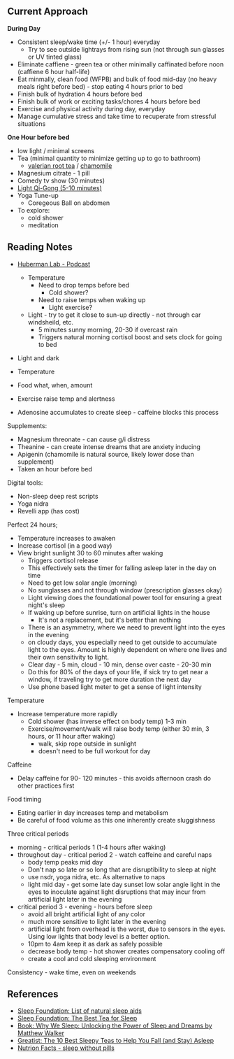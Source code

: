 ## Current Approach
**During Day**
- Consistent sleep/wake time (+/- 1 hour) everyday
  - Try to see outside lightrays from rising sun (not through sun glasses or UV tinted glass)  
- Eliminate caffiene - green tea or other minimally caffinated before noon (caffiene 6 hour half-life)
- Eat minmally, clean food (WFPB) and bulk of food mid-day (no heavy meals right before bed) - stop eating 4 hours prior to bed
- Finish bulk of hydration 4 hours before bed
- Finish bulk of work or exciting tasks/chores 4 hours before bed
- Exercise and physical activity during day, everyday
- Manage cumulative stress and take time to recuperate from stressful situations

**One Hour before bed**
- low light / minimal screens 
- Tea (minimal quantity to minimize getting up to go to bathroom)
  - [valerian root tea](https://celebrationherbals.com/valerian-root.html) / [chamomile]( https://celebrationherbals.com/chamomile-flowers.html)
- Magnesium citrate - 1 pill 
- Comedy tv show (30 minutes) 
- [Light Qi-Gong (5-10 minutes)](https://vimeo.com/165652965)
- Yoga Tune-up  
  - Coregeous Ball on abdomen 
- To explore:
  - cold shower
  - meditation 

## Reading Notes
- [Huberman Lab - Podcast](https://hubermanlab.com/sleep-toolkit-tools-for-optimizing-sleep-and-sleep-wake-timing/)
  - Temperature
    - Need to drop temps before bed
      - Cold shower? 
    - Need to raise temps when waking up 
      - Light exercise?
  - Light - try to get it close to sun-up directly - not through car windsheild, etc. 
    -  5 minutes sunny morning, 20-30 if overcast rain
    -  Triggers natural morning cortisol boost and sets clock for going to bed

- Light and dark
- Temperature
- Food what, when, amount
- Exercise raise temp and alertness

- Adenosine accumulates to create sleep  - caffeine blocks this process


Supplements:
- Magnesium threonate - can cause g/i distress
- Theanine - can create intense dreams that are anxiety inducing
- Apigenin (chamomile is natural source, likely lower dose than supplement)
- Taken an hour before bed

Digital tools:
- Non-sleep deep rest scripts
- Yoga nidra
- Revelli app (has cost)


Perfect 24 hours;
- Temperature increases to awaken
- Increase cortisol (in a good way)
- View bright sunlight 30 to 60 minutes after waking
  - Triggers cortisol release
  - This effectively sets the timer for falling asleep later in the day on time
  - Need to get low solar angle (morning)
  - No sunglasses and not through window (prescription glasses okay)
  - Light viewing does the foundational power tool for ensuring a great night's sleep
  - If waking up before sunrise, turn on artificial lights in the house
    - It's not a replacement, but it's better than nothing
  - There is an asymmetry, where we need to prevent light into the eyes in the evening
  - on cloudy days, you especially need to get outside to accumulate light to the eyes. Amount is highly dependent on where one lives and their own sensitivity to light.
  - Clear day - 5 min, cloud - 10 min, dense over caste - 20-30 min
  - Do this for 80% of the days of your life, if sick try to get near a window, if traveling try to get more duration the next day
  - Use phone based light meter to get a sense of light intensity


Temperature

- Increase temperature more rapidly
  - Cold shower (has inverse effect on body temp) 1-3 min
  - Exercise/movement/walk will raise body temp (either 30 min, 3 hours, or 11 hour after waking)
    - walk, skip rope outside in sunlight 
    - doesn't need to be full workout for day


Caffeine
- Delay caffeine for 90- 120 minutes - this avoids afternoon crash
do other practices first


Food timing
- Eating earlier in day increases temp and metabolism
- Be careful of food volume as this one inherently create sluggishness


Three critical periods 
- morning - critical periods 1 (1-4 hours after waking)
- throughout day - critical period 2 - watch caffeine and careful naps
  - body temp peaks mid day
  - Don't nap so late or so long that are disruptibility to sleep at night
  - use nsdr, yoga nidra, etc. As alternative to naps
  - light mid day - get some late day sunset low solar angle light in the eyes to inoculate against light disruptions that may incur from artificial light later in the evening
- critical period 3 - evening - hours before sleep 
  -  avoid all bright artificial light of any color
  -  much more sensitive to light later in the evening
  -  artificial light from overhead is the worst, due to sensors in the eyes. Using low lights that body level is a better option.
  -  10pm to 4am keep it as dark as safely possible 
  -  decrease body temp - hot shower creates compensatory cooling off
  -  create a cool and cold sleeping environment

Consistency - wake time, even on weekends

## References 
- [Sleep Foundation: List of natural sleep aids](https://www.sleepfoundation.org/sleep-aids/natural-sleep-aids)
- [Sleep Foundation: The Best Tea for Sleep](https://www.sleepfoundation.org/best-tea-for-sleep)
- [Book: Why We Sleep: Unlocking the Power of Sleep and Dreams by Matthew Walker](https://www.goodreads.com/book/show/34466963-why-we-sleep)
- [Greatist: The 10 Best Sleepy Teas to Help You Fall (and Stay) Asleep](https://greatist.com/health/tea-that-helps-you-sleep)
- [Nutrion Facts - sleep without pills](https://nutritionfacts.org/video/how-to-get-a-good-nights-sleep-without-sleeping-pills/)
